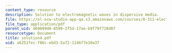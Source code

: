 ```yaml
---
content_type: resource
description: Solution to electromagnetic waves in dispersive media.
file: https://ol-ocw-studio-app-qa.s3.amazonaws.com/courses/8-311-electromagnetic-theory-spring-2004/a6251fecf86cebd35a721146f7e10a37_solution4.pdf
file_type: application/pdf
parent_uid: d69099d0-8599-2f5d-17ae-b9f79f728d07
resourcetype: Document
title: solution4.pdf
uid: a6251fec-f86c-ebd3-5a72-1146f7e10a37
---
```

